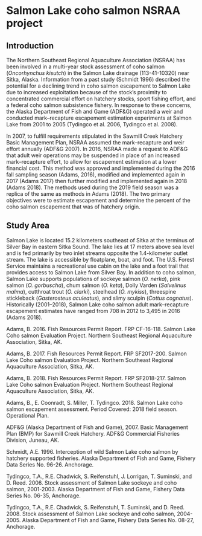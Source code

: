 # Salmon Lake coho salmon NSRAA project
## Introduction

The Northern Southeast Regional Aquaculture Association (NSRAA) has been involved in a multi-year stock assessment of coho salmon (*Oncorhynchus kisutch*) in the Salmon Lake drainage (113-41-10320) near Sitka, Alaska. Information from a past study (Schmidt 1996) described the potential for a declining trend in coho salmon escapement to Salmon Lake due to increased exploitation because of the stock’s proximity to concentrated commercial effort on hatchery stocks, sport fishing effort, and a federal coho salmon subsistence fishery. In response to these concerns, the Alaska Department of Fish and Game (ADF&G) operated a weir and conducted mark–recapture escapement estimation experiments at Salmon Lake from 2001 to 2005 (Tydingco et al. 2006, Tydingco et al. 2008). 

In 2007, to fulfill requirements stipulated in the Sawmill Creek Hatchery Basic Management Plan, NSRAA assumed the mark–recapture and weir effort annually (ADF&G 2007). In 2016, NSRAA made a request to ADF&G that adult weir operations may be suspended in place of an increased mark–recapture effort, to allow for escapement estimation at a lower financial cost. This method was approved and implemented during the 2016 fall sampling season (Adams, 2016), modified and implemented again in 2017 (Adams 2017) then further modified and implemented again in 2018 (Adams 2018). The methods used during the 2019 field season was a replica of the same as methods in Adams (2018). The two primary objectives were to estimate escapement and determine the percent of the coho salmon escapement that was of hatchery origin.


## Study Area
Salmon Lake is located 15.2 kilometers southeast of Sitka at the terminus of Silver Bay in eastern Sitka Sound. The lake lies at 17 meters above sea level and is fed primarily by two inlet streams opposite the 1.4-kilometer outlet stream.  The lake is accessible by floatplane, boat, and foot. The U.S. Forest Service maintains a recreational use cabin on the lake and a foot trail that provides access to Salmon Lake from Silver Bay. In addition to coho salmon, Salmon Lake supports populations of sockeye salmon (*O. nerka*), pink salmon (*O. gorbuscha*), chum salmon (*O. keta*), Dolly Varden (*Salvelinus malma*), cutthroat trout (*O. clarki*), steelhead (*O. mykiss*), threespine stickleback (*Gasterosteus aculeatus*), and slimy sculpin (*Cottus cognatus*). Historically (2001–2018), Salmon Lake coho salmon adult mark–recapture escapement estimates have ranged from 708 in 2012 to 3,495 in 2016 (Adams 2018).

Adams, B. 2016. Fish Resources Permit Report. FRP CF-16-118. Salmon Lake Coho salmon Evaluation Project. Northern Southeast Regional Aquaculture Association, Sitka, AK.

Adams, B. 2017. Fish Resources Permit Report. FRP SF2017-200. Salmon Lake Coho salmon Evaluation Project. Northern Southeast Regional Aquaculture Association, Sitka, AK.

Adams, B. 2018. Fish Resources Permit Report. FRP SF2018-217. Salmon Lake Coho salmon Evaluation Project. Northern Southeast Regional Aquaculture Association, Sitka, AK.

Adams, B., E. Coonradt, S. Miller, T. Tydingco. 2018. Salmon Lake coho salmon escapement assessment. Period Covered: 2018 field season. Operational Plan. 

ADF&G (Alaska Department of Fish and Game), 2007. Basic Management Plan (BMP) for Sawmill Creek Hatchery.  ADF&G Commercial Fisheries Division, Juneau, AK.

Schmidt, A.E.  1996.  Interception of wild Salmon Lake coho salmon by hatchery supported fisheries.  Alaska Department of Fish and Game, Fishery Data Series No. 96-26. Anchorage.

Tydingco, T.A., R.E. Chadwick, S. Reifenstuhl, J. Lorrigan, T. Suminski, and D. Reed.  2006.  Stock assessment of Salmon Lake sockeye and coho salmon, 2001-2003.  Alaska Department of Fish and Game, Fishery Data Series No. 06-35, Anchorage.

Tydingco, T.A., R.E. Chadwick, S. Reifenstuhl, T. Suminski, and D. Reed.  2008.  Stock assessment of Salmon Lake sockeye and coho salmon, 2004-2005.  Alaska Department of Fish and Game, Fishery Data Series No. 08-27, Anchorage.

